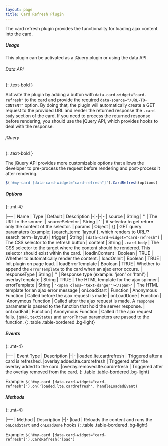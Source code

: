 ```yaml
---
layout: page
title: Card Refresh Plugin
---
```


The card refresh plugin provides the functionality for loading ajax content into the card. 

##### Usage

This plugin can be activated as a jQuery plugin or using the data API. 

###### Data API
{: .text-bold }

Activate the plugin by adding a button with `data-card-widget="card-refresh"` to the card and provide the required `data-source="/URL-TO-CONTENT"` option. By doing that, the plugin will automatically create a GET request to the provided URL and render the returned response the `.card-body` section of the card. If you need to process the returned response before rendering, you should use the jQuery API, which provides hooks to deal with the response. 


###### jQuery
{: .text-bold }

The jQuery API provides more customizable options that allows the developer to pre-process the request before rendering and post-process it after rendering. 

```js
$('#my-card [data-card-widget="card-refresh"]').CardRefresh(options)
```

##### Options
{: .mt-4}

|---
| Name | Type | Default | Description
|-|-|-|-
| source | String | '' | The URL to the source.
| sourceSelector | String | '' | A selector to get return only the content of the selector.
| params | Object | {} | GET query paramaters (example: {search_term: 'layout'}, which renders to URL/?search_term=layout)
| trigger | String | `[data-card-widget="card-refresh"]` | The CSS selector to the refresh button
| content | String | `.card-body` | The CSS selector to the target where the content should be rendered. This selector should exist within the card.
| loadInContent | Boolean | TRUE | Whether to automatically render the content.
| loadOnInit | Boolean | TRUE | Init plugin on page load.
| loadErrorTemplate | Boolean | TRUE | Whether to append the `errorTemplate` to the card when an ajax error occurs.
| responseType | String | '' | Response type (example: 'json' or 'html')
| overlayTemplate | String | TRUE | The HTML template for the ajax spinner
| errorTemplate | String | `'<span class="text-danger"></span>'` | The HTML template for an ajax error message
| onLoadStart | Function | Anonymous Function | Called before the ajax request is made
| onLoadDone | Function | Anonymous Function | Called after the ajax request is made. A `response` parameter is passed to the function that hold the server response. 
| onLoadFail | Function | Anonymous Function | Called if the ajax request fails. `jqXHR`, `textStatus` and `errorThrown` parameters are passed to the function. 
{: .table .table-bordered .bg-light}

##### Events
{: .mt-4}

|---
| Event Type | Description
|-|-
|loaded.lte.cardrefresh | Triggered after a card is refreshed.
|overlay.added.lte.cardrefresh | Triggered after the overlay added to the card.
|overlay.removed.lte.cardrefresh | Triggered after the overlay removed from the card.
{: .table .table-bordered .bg-light}

Example: `$('#my-card [data-card-widget="card-refresh"]').on('loaded.lte.cardrefresh', handleLoadedEvent)`


##### Methods
{: .mt-4}

|---
| Method | Description
|-|-
|load | Reloads the content and runs the `onLoadStart` and `onLoadDone` hooks
{: .table .table-bordered .bg-light}

Example: `$('#my-card [data-card-widget="card-refresh"]').CardRefresh('load')`

